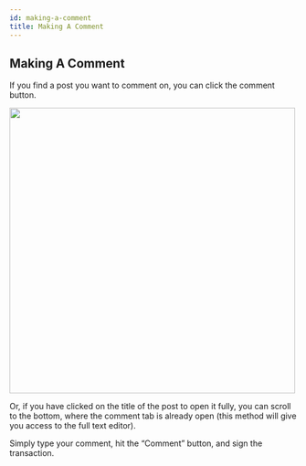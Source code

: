 ```yaml
---
id: making-a-comment
title: Making A Comment
---
```

## Making A Comment
If you find a post you want to comment on, you can click the comment button.

<img src="img/getting-started-14.png" width="500" />

Or, if you have clicked on the title of the post to open it fully, you can scroll to the bottom, 
where the comment tab is already open (this method will give you access to the full text editor).

Simply type your comment, hit the “Comment” button, and sign the transaction.
